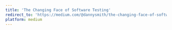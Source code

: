 ```yaml
---
title: 'The Changing Face of Software Testing'
redirect_to: 'https://medium.com/@dannysmith/the-changing-face-of-software-testing-f9609c5e16bc'
platform: medium
---
```

